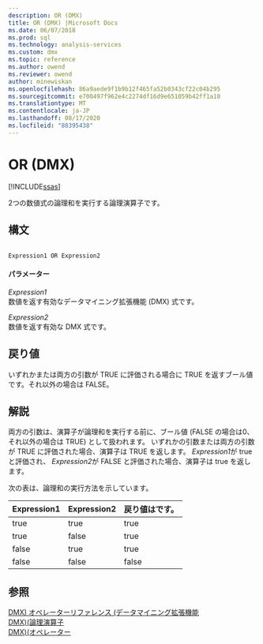 ```yaml
---
description: OR (DMX)
title: OR (DMX) |Microsoft Docs
ms.date: 06/07/2018
ms.prod: sql
ms.technology: analysis-services
ms.custom: dmx
ms.topic: reference
ms.author: owend
ms.reviewer: owend
author: minewiskan
ms.openlocfilehash: 86a9aede9f1b9b12f465fa52b0343cf22c04b295
ms.sourcegitcommit: e700497f962e4c2274df16d9e651059b42ff1a10
ms.translationtype: MT
ms.contentlocale: ja-JP
ms.lasthandoff: 08/17/2020
ms.locfileid: "88395438"
---
```

# <a name="or-dmx"></a>OR (DMX)
[!INCLUDE[ssas](../includes/applies-to-version/ssas.md)]

  2つの数値式の論理和を実行する論理演算子です。  
  
## <a name="syntax"></a>構文  
  
```  
  
Expression1 OR Expression2  
```  
  
#### <a name="parameters"></a>パラメーター  
 *Expression1*  
 数値を返す有効なデータマイニング拡張機能 (DMX) 式です。  
  
 *Expression2*  
 数値を返す有効な DMX 式です。  
  
## <a name="return-value"></a>戻り値  
 いずれかまたは両方の引数が TRUE に評価される場合に TRUE を返すブール値です。それ以外の場合は FALSE。  
  
## <a name="remarks"></a>解説  
 両方の引数は、演算子が論理和を実行する前に、ブール値 (FALSE の場合は0、それ以外の場合は TRUE) として扱われます。 いずれかの引数または両方の引数が TRUE に評価された場合、演算子は TRUE を返します。 *Expression1*が true と評価され、 *Expression2*が FALSE と評価された場合、演算子は true を返します。  
  
 次の表は、論理和の実行方法を示しています。  
  
|Expression1|Expression2|戻り値はです。|  
|-----------------------|-----------------------|---------------------|  
|true|true|true|  
|true|false|true|  
|false|true|true|  
|false|false|false|  
  
## <a name="see-also"></a>参照  
 [DMX&#41; オペレーターリファレンス &#40;データマイニング拡張機能](../dmx/data-mining-extensions-dmx-operator-reference.md)   
 [DMX&#41;&#40;論理演算子 ](../dmx/operators-logical.md)   
 [DMX&#41;&#40;オペレーター ](../dmx/operators-dmx.md)  
  
  
